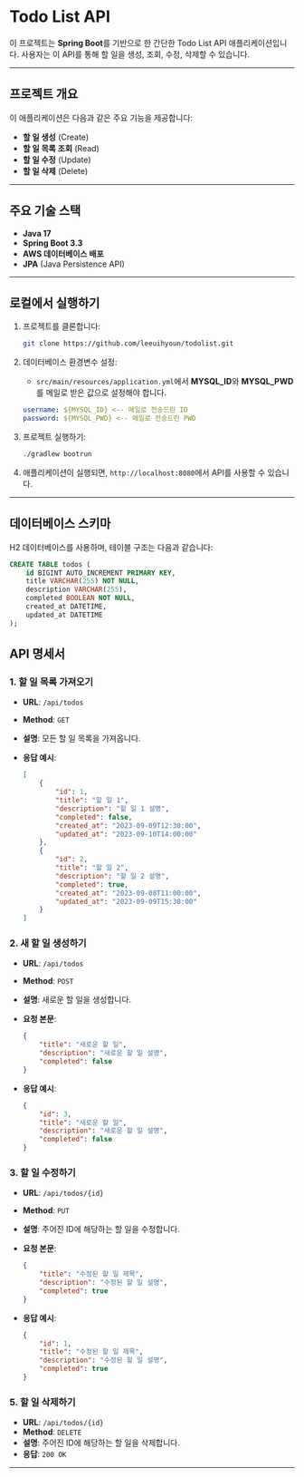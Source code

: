# Todo List API

이 프로젝트는 **Spring Boot**를 기반으로 한 간단한 Todo List API 애플리케이션입니다. 사용자는 이 API를 통해 할 일을 생성, 조회, 수정, 삭제할 수 있습니다.

---

## 프로젝트 개요

이 애플리케이션은 다음과 같은 주요 기능을 제공합니다:
- **할 일 생성** (Create)
- **할 일 목록 조회** (Read)
- **할 일 수정** (Update)
- **할 일 삭제** (Delete)

---

## 주요 기술 스택

- **Java 17**
- **Spring Boot 3.3**
- **AWS 데이터베이스 배포**
- **JPA** (Java Persistence API)

---

## 로컬에서 실행하기

1. 프로젝트를 클론합니다:

    ```bash
    git clone https://github.com/leeuihyoun/todolist.git
    ```
   
2. 데이터베이스 환경변수 설정:
    - `src/main/resources/application.yml`에서 **MYSQL_ID**와 **MYSQL_PWD**를 메일로 받은 값으로 설정해야 합니다.
    
    ```yaml
    username: ${MYSQL_ID} <-- 메일로 전송드린 ID
    password: ${MYSQL_PWD} <-- 메일로 전송드린 PWD
    ```

3. 프로젝트 실행하기:
    
    ```bash
    ./gradlew bootrun
    ```

4. 애플리케이션이 실행되면, `http://localhost:8080`에서 API를 사용할 수 있습니다.

---

## 데이터베이스 스키마

H2 데이터베이스를 사용하며, 테이블 구조는 다음과 같습니다:

```sql
CREATE TABLE todos (
    id BIGINT AUTO_INCREMENT PRIMARY KEY,
    title VARCHAR(255) NOT NULL,
    description VARCHAR(255),
    completed BOOLEAN NOT NULL,
    created_at DATETIME,
    updated_at DATETIME
);
```

## API 명세서

### 1. **할 일 목록 가져오기**

- **URL**: `/api/todos`
- **Method**: `GET`
- **설명**: 모든 할 일 목록을 가져옵니다.
- **응답 예시**:

    ```json
    [
        {
            "id": 1,
            "title": "할 일 1",
            "description": "할 일 1 설명",
            "completed": false,
            "created_at": "2023-09-09T12:30:00",
            "updated_at": "2023-09-10T14:00:00"
        },
        {
            "id": 2,
            "title": "할 일 2",
            "description": "할 일 2 설명",
            "completed": true,
            "created_at": "2023-09-08T11:00:00",
            "updated_at": "2023-09-09T15:30:00"
        }
    ]
    ```


### 2. **새 할 일 생성하기**

- **URL**: `/api/todos`
- **Method**: `POST`
- **설명**: 새로운 할 일을 생성합니다.
- **요청 본문**:

    ```json
    {
        "title": "새로운 할 일",
        "description": "새로운 할 일 설명",
        "completed": false
    }
    ```

- **응답 예시**:

    ```json
    {
        "id": 3,
        "title": "새로운 할 일",
        "description": "새로운 할 일 설명",
        "completed": false
    }
    ```

### 3. **할 일 수정하기**

- **URL**: `/api/todos/{id}`
- **Method**: `PUT`
- **설명**: 주어진 ID에 해당하는 할 일을 수정합니다.
- **요청 본문**:

    ```json
    {
        "title": "수정된 할 일 제목",
        "description": "수정된 할 일 설명",
        "completed": true
    }
    ```

- **응답 예시**:

    ```json
    {
        "id": 1,
        "title": "수정된 할 일 제목",
        "description": "수정된 할 일 설명",
        "completed": true
    }
    ```

### 5. **할 일 삭제하기**

- **URL**: `/api/todos/{id}`
- **Method**: `DELETE`
- **설명**: 주어진 ID에 해당하는 할 일을 삭제합니다.
- **응답**: `200 OK`

---


